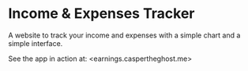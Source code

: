 # Income & Expenses Tracker

A website to track your income and expenses with a simple chart and a simple interface.

See the app in action at: <earnings.caspertheghost.me>
